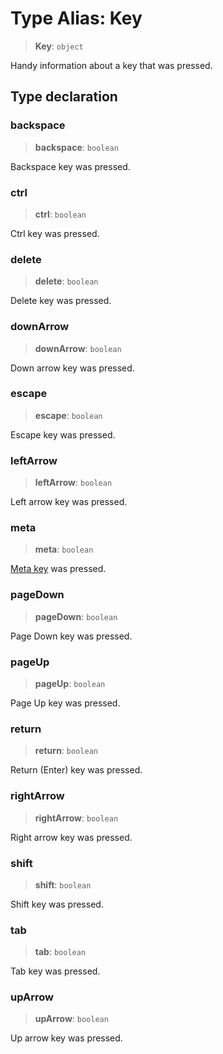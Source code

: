 # Type Alias: Key

> **Key**: `object`

Handy information about a key that was pressed.

## Type declaration

### backspace

> **backspace**: `boolean`

Backspace key was pressed.

### ctrl

> **ctrl**: `boolean`

Ctrl key was pressed.

### delete

> **delete**: `boolean`

Delete key was pressed.

### downArrow

> **downArrow**: `boolean`

Down arrow key was pressed.

### escape

> **escape**: `boolean`

Escape key was pressed.

### leftArrow

> **leftArrow**: `boolean`

Left arrow key was pressed.

### meta

> **meta**: `boolean`

[Meta key](https://en.wikipedia.org/wiki/Meta_key) was pressed.

### pageDown

> **pageDown**: `boolean`

Page Down key was pressed.

### pageUp

> **pageUp**: `boolean`

Page Up key was pressed.

### return

> **return**: `boolean`

Return (Enter) key was pressed.

### rightArrow

> **rightArrow**: `boolean`

Right arrow key was pressed.

### shift

> **shift**: `boolean`

Shift key was pressed.

### tab

> **tab**: `boolean`

Tab key was pressed.

### upArrow

> **upArrow**: `boolean`

Up arrow key was pressed.
